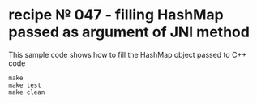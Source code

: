 # recipe № 047 - filling HashMap passed as argument of JNI method

This sample code shows how to fill the HashMap object passed to C++ code

    make 
    make test
    make clean
